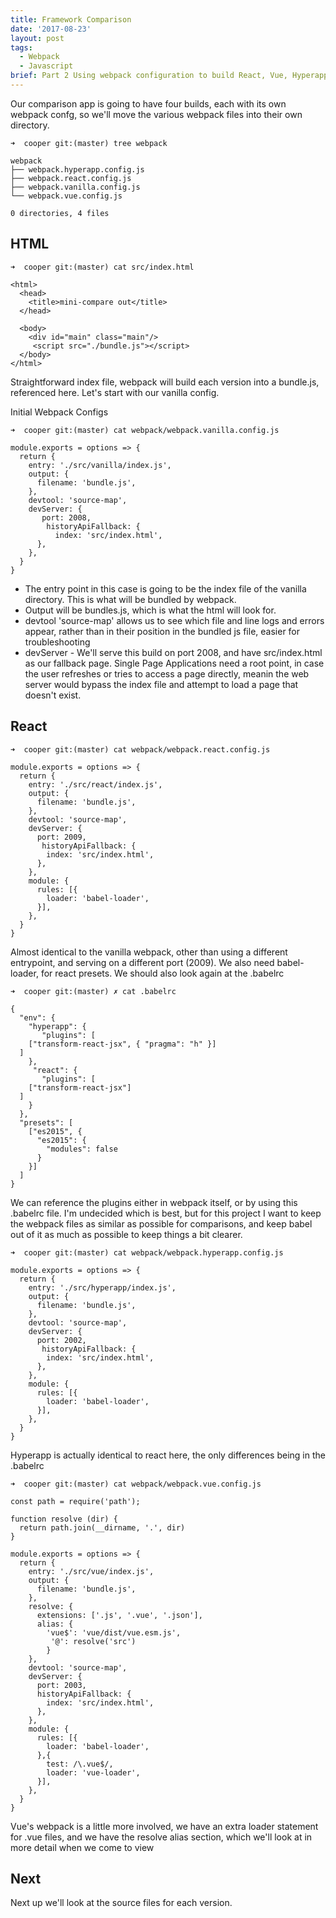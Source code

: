 ```yaml
---
title: Framework Comparison
date: '2017-08-23'
layout: post
tags: 
  - Webpack
  - Javascript
brief: Part 2 Using webpack configuration to build React, Vue, Hyperapp and Vanilla JS within the same application.
---
```


Our comparison app is going to have four builds, each with its own webpack confg, so we'll move the various webpack files into their own directory.

```
➜  cooper git:(master) tree webpack
```
```
webpack
├── webpack.hyperapp.config.js
├── webpack.react.config.js
├── webpack.vanilla.config.js
└── webpack.vue.config.js

0 directories, 4 files
```

HTML
---

```
➜  cooper git:(master) cat src/index.html
```
```
<html>
  <head>
    <title>mini-compare out</title>
  </head>

  <body>
    <div id="main" class="main"/>
     <script src="./bundle.js"></script>
  </body>
</html>
```

Straightforward index file, webpack will build each version into a bundle.js, referenced here. Let's start with our vanilla config.

Initial Webpack Configs

```
➜  cooper git:(master) cat webpack/webpack.vanilla.config.js
```
```
module.exports = options => {
  return {
    entry: './src/vanilla/index.js',
    output: {
      filename: 'bundle.js',
    },
    devtool: 'source-map',
    devServer: {
       port: 2008,
        historyApiFallback: {
          index: 'src/index.html',
      },
    },
  }
}
```


* The entry point in this case is going to be the index file of the vanilla directory. This is what will be bundled by webpack.
* Output will be bundles.js, which is what the html will look for.
* devtool 'source-map' allows us to see which file and line logs and errors appear, rather than in their position in the bundled js file, easier for troubleshooting
* devServer - We'll serve this build on port 2008, and have src/index.html as our fallback page. Single Page Applications need a root point, in case the user refreshes or tries to access a page directly, meanin the web server would bypass the index file and attempt to load a page that doesn't exist.


React
---

```
➜  cooper git:(master) cat webpack/webpack.react.config.js
```
```
module.exports = options => {
  return {
    entry: './src/react/index.js',
    output: {
      filename: 'bundle.js',
    },
    devtool: 'source-map',
    devServer: {
      port: 2009,
       historyApiFallback: {
        index: 'src/index.html',
      },
    },
    module: {
      rules: [{
        loader: 'babel-loader',
      }],
    },
  }
}
```

Almost identical to the vanilla webpack, other than using a different entrypoint, and serving on a different port (2009). We also need babel-loader, for react presets. We should also look again at the .babelrc

```
➜  cooper git:(master) ✗ cat .babelrc
```
```
{
  "env": {
    "hyperapp": {
       "plugins": [
    ["transform-react-jsx", { "pragma": "h" }]
  ]
    },
     "react": {
       "plugins": [
    ["transform-react-jsx"]
  ]
    }
  },
  "presets": [
    ["es2015", {
      "es2015": {
        "modules": false
      }
    }]
  ]
}
```

We can reference the plugins either in webpack itself, or by using this .babelrc file. I'm undecided which is best, but for this project I want to keep the webpack files as similar as possible for comparisons, and keep babel out of it as much as possible to keep things a bit clearer.

```
➜  cooper git:(master) cat webpack/webpack.hyperapp.config.js
```
```
module.exports = options => {
  return {
    entry: './src/hyperapp/index.js',
    output: {
      filename: 'bundle.js',
    },
    devtool: 'source-map',
    devServer: {
      port: 2002,
       historyApiFallback: {
        index: 'src/index.html',
      },
    },
    module: {
      rules: [{
        loader: 'babel-loader',
      }],
    },
  }
}
```

Hyperapp is actually identical to react here, the only differences being in the .babelrc

```
➜  cooper git:(master) cat webpack/webpack.vue.config.js
```
```
const path = require('path');

function resolve (dir) {
  return path.join(__dirname, '.', dir)
}

module.exports = options => {
  return {
    entry: './src/vue/index.js',
    output: {
      filename: 'bundle.js',
    },
    resolve: {
      extensions: ['.js', '.vue', '.json'],
      alias: {
        'vue$': 'vue/dist/vue.esm.js',
         '@': resolve('src')
        }
    },
    devtool: 'source-map',
    devServer: {
      port: 2003,
      historyApiFallback: {
        index: 'src/index.html',
      },
    },
    module: {
      rules: [{
        loader: 'babel-loader',
      },{
        test: /\.vue$/,
        loader: 'vue-loader',
      }],
    },
  }
}
```

Vue's webpack is a little more involved, we have an extra loader statement for .vue files, and we have the resolve alias section, which we'll look at in more detail when we come to view

Next
---

Next up we'll look at the source files for each version.
